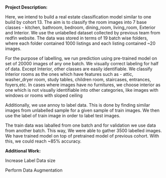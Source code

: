 **Project Description:**

Here, we intend to build a real estate classification model similar to one build by cohort 13. The aim is to classify the room images into 7 base classes - kitchen, bathroom, bedroom, dining_room, living_room, Exterior and Interior. We use the unlabelled dataset collected by previous team from redfin website. The data was stored in terms of 19 batch wise folders, where each folder contained 1000 listings and each listing contained ~20 images.

For the purpose of labelling, we run prediction using pre-trained model on set of 20000 images of any one batch. We visually correct labeling for half of data. Except Interior, other classes are easily identifiable. We classify Interior rooms as the ones which have features such as - attic, washer_dryer room, study tables, children room, staircases, entrances, foyers,etc. In cases where images have no furnitures, we choose interior as one which is not visually identifiable into other categories, like images with windows or rooms with sloped ceiling

Additionally, we use annoy to label data. This is done by finding similar images from unlabelled sample for a given sample of train images. We then use the label of train image in order to label test images.

The train data was laballed from one batch and for validation we use data from another batch. This way, We were able to gather 3500 labelled images. We have trained model on top of pretrained model of previous cohort. With this, we could reach ~85% accuracy.

**Additional Work:**

Increase Label Data size

Perform Data Augmentation

